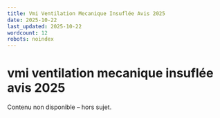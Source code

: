 ```yaml
---
title: Vmi Ventilation Mecanique Insuflée Avis 2025
date: 2025-10-22
last_updated: 2025-10-22
wordcount: 12
robots: noindex
---
```


# vmi ventilation mecanique insuflée avis 2025

Contenu non disponible – hors sujet.